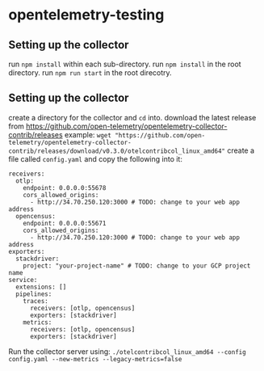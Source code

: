 
# opentelemetry-testing
## Setting up the collector
run `npm install` within each sub-directory.
run `npm install` in the root directory.
run `npm run start` in the root direcotry.
## Setting up the collector
create a directory for the collector and `cd` into.
download the latest release from https://github.com/open-telemetry/opentelemetry-collector-contrib/releases
example:  ```wget "https://github.com/open-telemetry/opentelemetry-collector-contrib/releases/download/v0.3.0/otelcontribcol_linux_amd64"```
create a file called `config.yaml` and copy the following into it:
```
receivers:
  otlp:
    endpoint: 0.0.0.0:55678
    cors_allowed_origins:
      - http://34.70.250.120:3000 # TODO: change to your web app address
  opencensus:
    endpoint: 0.0.0.0:55671
    cors_allowed_origins:
      - http://34.70.250.120:3000 # TODO: change to your web app address
exporters:
  stackdriver:
    project: "your-project-name" # TODO: change to your GCP project name
service:
  extensions: []
  pipelines:
    traces:
      receivers: [otlp, opencensus]
      exporters: [stackdriver]
    metrics:
      receivers: [otlp, opencensus]
      exporters: [stackdriver]
```
Run the collector server using:
 `./otelcontribcol_linux_amd64 --config config.yaml --new-metrics --legacy-metrics=false`
